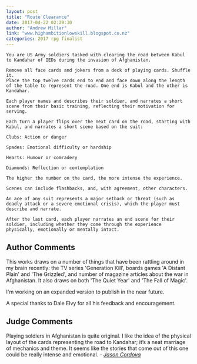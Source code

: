 ```yaml
---
layout: post
title: "Route Clearance"
date: 2017-04-22 02:29:30
author: "Andrew Millar"
link: "www.highambitionlowskill.blogspot.co.nz"
categories: 2017 rpg finalist
---
```

```
You are US Army soldiers tasked with clearing the road between Kabul to Kandahar of IEDs during the invasion of Afghanistan. 

Remove all face cards and jokers from a deck of playing cards. Shuffle it.
Place the top twelve cards end to end and face down along the length of the table to represent the road. One end is Kabul and the other is Kandahar.

Each player names and describes their soldier, and narrates a short scene from their basic training, reflecting their motivation for serving.

Each turn a player flips over the next card on the road, starting with Kabul, and narrates a short scene based on the suit:

Clubs: Action or danger

Spades: Emotional difficulty or hardship

Hearts: Humour or comradery

Diamonds: Reflection or contemplation

The higher the number on the card, the more intense the experience.

Scenes can include flashbacks, and, with agreement, other characters. 

An ace of any suit represents a major setback or threat (such as deadly attack or a severe emotional crisis), which the player must describe and narrate. 

After the last card, each player narrates an end scene for their soldier, including whether they come through the experience physically, emotionally or mentally intact.
```
## Author Comments 

This works draws on a number of things that have been rattling around in my brain recently: the TV series 'Generation Kill', boards games 'A Distant Plain' and 'The Grizzled', and number of magazine articles about the war in Afghanistan.
It also draws on both 'The Quiet Year' and 'The Fall of Magic'. 

I'm working on an expanded version to publish in the near future.

A special thanks to Dale Elvy for all his feedback and encouragement. 

## Judge Comments

Playing soldiers in Afghanistan is quite original. I like the idea of the physical layout of the cards representing the road to Kandahar; it’s a neat marriage of mechanics and theme. It seems like the stories that come out of this one could be really intense and emotional. - [*Jason Cordova*]({{site.baseurl}}/judges)